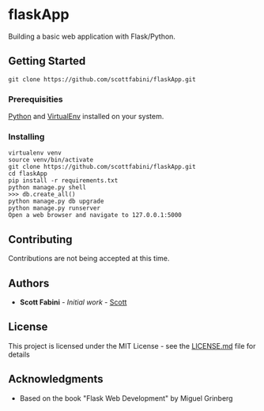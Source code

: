 # flaskApp

Building a basic web application with Flask/Python.


## Getting Started

```
git clone https://github.com/scottfabini/flaskApp.git
```

### Prerequisities

[Python](https://www.python.org/downloads/) and 
[VirtualEnv](https://virtualenv.pypa.io/en/stable/) installed on your system.

### Installing

```
virtualenv venv
source venv/bin/activate
git clone https://github.com/scottfabini/flaskApp.git
cd flaskApp
pip install -r requirements.txt
python manage.py shell
>>> db.create_all()
python manage.py db upgrade
python manage.py runserver
Open a web browser and navigate to 127.0.0.1:5000
```

## Contributing

Contributions are not being accepted at this time.

## Authors

* **Scott Fabini** - *Initial work* - [Scott](https://github.com/scottfabini)

## License

This project is licensed under the MIT License - see the [LICENSE.md](LICENSE.md) file for details

## Acknowledgments

* Based on the book "Flask Web Development" by Miguel Grinberg
